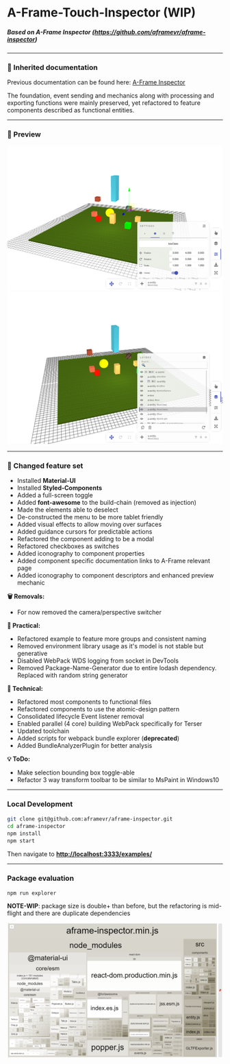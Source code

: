 # A-Frame-Touch-Inspector (WIP)
##### Based on A-Frame Inspector (https://github.com/aframevr/aframe-inspector)

---

### 📝 Inherited documentation

Previous documentation can be found here: [A-Frame Inspector](https://github.com/aframevr/aframe-inspector/blob/master/README.md)

The foundation, event sending and mechanics along with processing and exporting functions were mainly preserved, yet refactored to feature components described as functional entities.

---

### 👀 Preview
![Inspector Preview](/images/configuration.png)
![Inspector Preview](/images/scenegraph.png)

---

### 🔨 Changed feature set

- Installed **Material-UI**
- Installed **Styled-Components**
- Added a full-screen toggle
- Added **font-awesome** to the build-chain (removed as injection)
- Made the elements able to deselect
- De-constructed the menu to be more tablet friendly
- Added visual effects to allow moving over surfaces
- Added guidance cursors for predictable actions
- Refactored the component adding to be a modal
- Refactored checkboxes as switches
- Added iconography to component properties
- Added component specific documentation links to A-Frame relevant page
- Added iconography to component descriptors and enhanced preview mechanic

**🗑️ Removals:**
- For now removed the camera/perspective switcher

**🔧 Practical:**
- Refactored example to feature more groups and consistent naming
- Removed environment library usage as it's model is not stable but generative
- Disabled WebPack WDS logging from socket in DevTools
- Removed Package-Name-Generator due to entire lodash dependency. Replaced with random string generator

**📐 Technical:**
- Refactored most components to functional files
- Refactored components to use the atomic-design pattern
- Consolidated lifecycle Event listener removal
- Enabled parallel (4 core) building WebPack specifically for Terser
- Updated toolchain
- Added scripts for webpack bundle explorer (**deprecated**)
- Added BundleAnalyzerPlugin for better analysis


**💡 ToDo:**
- Make selection bounding box toggle-able
- Refactor 3 way transform toolbar to be similar to MsPaint in Windows10

---

### Local Development

```bash
git clone git@github.com:aframevr/aframe-inspector.git
cd aframe-inspector
npm install
npm start
```

Then navigate to __[http://localhost:3333/examples/](http://localhost:3333/examples/)__

[travis-image]: https://img.shields.io/travis/aframevr/aframe-inspector.svg?style=flat-square
[travis-url]: https://travis-ci.org/aframevr/aframe-inspector

---

### Package evaluation

```
npm run explorer
```

**NOTE-WIP**: package size is double+ than before, but the refactoring is mid-flight and there are duplicate dependencies

![Explorer stats](/images/explorer.png)